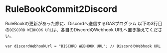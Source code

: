 # RuleBookCommit2Discord
RuleBookの更新があった際に、Discordへ送信するGASプログラム
以下の3行目の`DISCORD WEBHOOK URL`は、各自のDiscordのWebhook URLへ置き換えてください。
```
var discordWebhookUrl = "DISCORD WEBHOOK URL"; // DiscordのWebhook URL
```